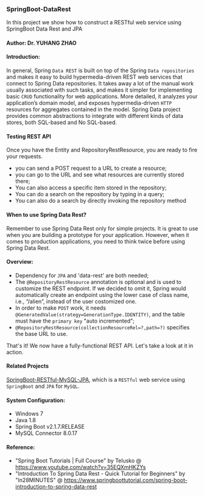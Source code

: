 ### SpringBoot-DataRest
In this project we show how to construct a RESTful web service using SpringBoot Data Rest and JPA

#### Author: Dr. YUHANG ZHAO

#### Introduction: 
In general, Spring `Data REST` is built on top of the Spring `Data repositories` and makes it easy to build hypermedia-driven REST web services that connect to Spring Data repositories. 
It takes away a lot of the manual work usually associated with such tasks, and makes it simpler for implementing basic `CRUD` functionality for web applications.
More detailed, it analyzes your application’s domain model, and exposes hypermedia-driven `HTTP` resources for aggregates contained in the model.
Spring Data project provides common abstractions to integrate with different kinds of data stores, both SQL-based and No SQL-based.

#### Testing REST API
Once you have the Entity and RepositoryRestResource, you are ready to fire your requests.
- you can send a POST request to a URL to create a resource;
- you can go to the URL and see what resources are currently stored there; 
- You can also access a specific item stored in the repository; 
- You can do a search on the repository by typing in a query;
- You can also do a search by directly invoking the repository method

#### When to use Spring Data Rest?
Remember to use Spring Data Rest only for simple projects. It is great to use when you are building a prototype for your application. 
However, when it comes to production applications, you need to think twice before using Spring Data Rest.

#### Overview:
- Dependency for `JPA` and 'data-rest' are both needed;
- The `@RepositoryRestResource` annotation is optional and is used to customize the REST endpoint. If we decided to omit it, Spring would automatically create an endpoint using the lower case of class name, i.e., “/alien”, instead of the user costomized one.
- In order to make `POST` work, it needs `@GeneratedValue(strategy=GenerationType.IDENTITY)`,
  and the table must have the `primary key` "auto incremented";
- `@RepositoryRestResource(collectionResourceRel=?,path=?)` specifies the base URL to use.

That's it! We now have a fully-functional REST API. Let's take a look at it in action.

#### Related Projects
[SpringBoot-RESTful-MySQL-JPA](https://github.com/yuhang2685/SpringBoot-RESTful-MySQL-JPA),
which is a `RESTful` web service using `SpringBoot` and `JPA` for `MySQL`.


#### System Configuration:
- Windows 7
- Java 1.8
- Spring Boot v2.1.7.RELEASE
- MySQL Connector 8.0.17


#### Reference: 
- "Spring Boot Tutorials | Full Course" by Telusko @ https://www.youtube.com/watch?v=35EQXmHKZYs
- "Introduction To Spring Data Rest - Quick Tutorial for Beginners" by "In28MINUTES" @ https://www.springboottutorial.com/spring-boot-introduction-to-spring-data-rest
